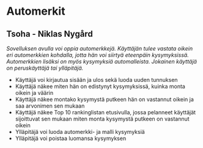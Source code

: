 # Automerkit

## Tsoha - Niklas Nygård

*Sovelluksen avulla voi oppia automerkkejä. Käyttäjän tulee vastata oikein eri automerkkien 
kohdalla, jotta hän voi siirtyä eteenpäin kysymyksissä. Automerkkien lisäksi on myös 
kysymyksiä automalleista. Jokainen käyttäjä on peruskäyttäjä tai ylläpitäjä.*

- Käyttäjä voi kirjautua sisään ja ulos sekä luoda uuden tunnuksen
- Käyttäjä näkee miten hän on edistynyt kysymyksissä, kuinka monta oikein ja väärin
- Käyttäjä näkee montako kysymystä putkeen hän on vastannut oikein ja saa arvonimen 
  sen mukaan
- Käyttäjä näkee Top 10 rankinglistan etusivulla, jossa pelanneet käyttäjät sijoittuvat
  sen mukaan miten monta kysymystä putkeen on vastannut oikein
- Ylläpitäjä voi luoda automerkki- ja malli kysymyksiä
- Ylläpitäjä voi poistaa luomansa kysymyksen
